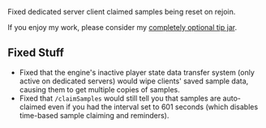Fixed dedicated server client claimed samples being reset on rejoin.




If you enjoy my work, please consider my [completely optional tip jar](https://ko-fi.com/robb4).

## Fixed Stuff

- Fixed that the engine's inactive player state data transfer system (only active on dedicated servers) would wipe clients' saved sample data, causing them to get multiple copies of samples.
- Fixed that `/claimSamples` would still tell you that samples are auto-claimed even if you had the interval set to 601 seconds (which disables time-based sample claiming and reminders).
